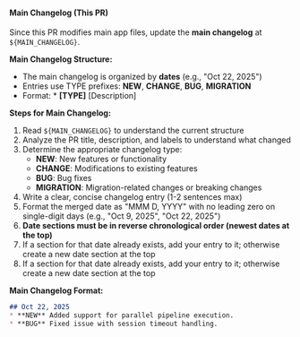 #### Main Changelog (This PR)

Since this PR modifies main app files, update the **main changelog** at `${MAIN_CHANGELOG}`.

**Main Changelog Structure:**
- The main changelog is organized by **dates** (e.g., "Oct 22, 2025")
- Entries use TYPE prefixes: **NEW**, **CHANGE**, **BUG**, **MIGRATION**
- Format: * **[TYPE]** [Description]

**Steps for Main Changelog:**
1. Read `${MAIN_CHANGELOG}` to understand the current structure
2. Analyze the PR title, description, and labels to understand what changed
3. Determine the appropriate changelog type:
   - **NEW**: New features or functionality
   - **CHANGE**: Modifications to existing features
   - **BUG**: Bug fixes
   - **MIGRATION**: Migration-related changes or breaking changes
4. Write a clear, concise changelog entry (1-2 sentences max)
5. Format the merged date as "MMM D, YYYY" with no leading zero on single-digit days (e.g., "Oct 9, 2025", "Oct 22, 2025")
6. **Date sections must be in reverse chronological order (newest dates at the top)**
7. If a section for that date already exists, add your entry to it; otherwise create a new date section at the top
8. If a section for that date already exists, add your entry to it; otherwise create a new date section at the top

**Main Changelog Format:**
```markdown
## Oct 22, 2025
* **NEW** Added support for parallel pipeline execution.
* **BUG** Fixed issue with session timeout handling.
```
